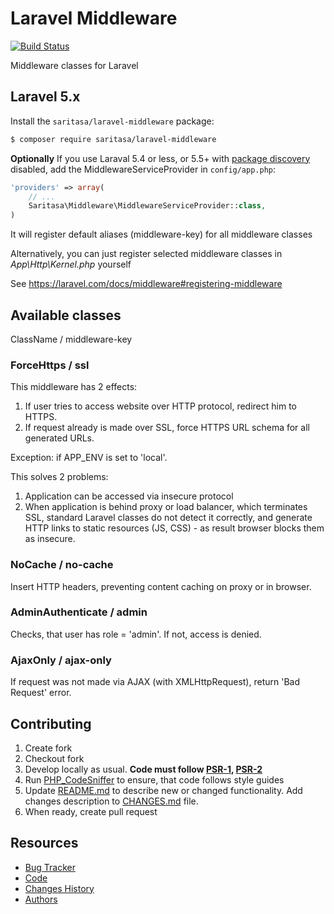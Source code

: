 # Laravel Middleware

[![Build Status](https://travis-ci.org/Saritasa/php-laravel-middleware.svg?branch=master)](https://travis-ci.org/Saritasa/php-laravel-middleware)

Middleware classes for Laravel

## Laravel 5.x

Install the ```saritasa/laravel-middleware``` package:

```bash
$ composer require saritasa/laravel-middleware
```

**Optionally**
If you use Laraval 5.4 or less,
or 5.5+ with [package discovery](https://laravel.com/docs/5.5/packages#package-discovery) disabled,
add the MiddlewareServiceProvider in ``config/app.php``:

```php
'providers' => array(
    // ...
    Saritasa\Middleware\MiddlewareServiceProvider::class,
)
```

It will register default aliases (middleware-key) for all middleware classes

Alternatively, you can just register selected middleware classes in
*App\Http\Kernel.php* yourself

See https://laravel.com/docs/middleware#registering-middleware

## Available classes
ClassName / middleware-key

### ForceHttps / ssl
This middleware has 2 effects:
1. If user tries to access website over HTTP protocol, redirect him to HTTPS.
2. If request already is made over SSL, force HTTPS URL schema for all generated URLs.

Exception: if APP_ENV is set to 'local'.

This solves 2 problems:
1. Application can be accessed via insecure protocol
2. When application is behind proxy or load balancer, which terminates SSL, standard
Laravel classes do not detect it correctly, and generate HTTP links to static
resources (JS, CSS) - as result browser blocks them as insecure.

### NoCache / no-cache
Insert HTTP headers, preventing content caching on proxy or in browser.

### AdminAuthenticate / admin
Checks, that user has role = 'admin'. If not, access is denied.

### AjaxOnly / ajax-only
If request was not made via AJAX (with XMLHttpRequest), return 'Bad Request' error.

## Contributing

1. Create fork
2. Checkout fork
3. Develop locally as usual. **Code must follow [PSR-1](http://www.php-fig.org/psr/psr-1/), [PSR-2](http://www.php-fig.org/psr/psr-2/)**
4. Run [PHP_CodeSniffer](https://github.com/squizlabs/PHP_CodeSniffer) to ensure, that code follows style guides
5. Update [README.md](README.md) to describe new or changed functionality. Add changes description to [CHANGES.md](CHANGES.md) file.
6. When ready, create pull request

## Resources

* [Bug Tracker](http://github.com/saritasa/php-laravel-middleware/issues)
* [Code](http://github.com/saritasa/php-laravel-middleware)
* [Changes History](CHANGES.md)
* [Authors](http://github.com/saritasa/php-laravel-middleware/contributors)
